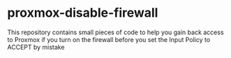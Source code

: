 # proxmox-disable-firewall
 This repository contains small pieces of code to help you gain back access to Proxmox if you turn on the firewall before you set the Input Policy to ACCEPT by mistake
